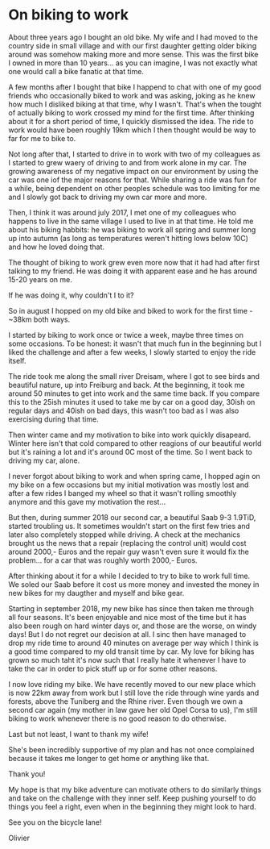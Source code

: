 # On biking to work

About three years ago I bought an old bike. My wife and I had moved to the country side in small village and with our first daughter getting older biking around was somehow making more and more sense. This was the first bike I owned in more than 10 years... as you can imagine, I was not exactly what one would call a bike fanatic at that time.

A few months after I bought that bike I happend to chat with one of my good friends who occasionally biked to work and was asking, joking as he knew how much I disliked biking at that time, why I wasn't. That's when the tought of actually biking to work crossed my mind for the first time. After thinking about it for a short period of time, I quickly dismissed the idea. The ride to work would have been roughly 19km which I then thought would be way to far for me to bike to.

Not long after that, I started to drive in to work with two of my colleagues as I started to grew waery of driving to and from work alone in my car. The growing awareness of my negative impact on our environment by using the car was one iof the major reasons for that. While sharing a ride was fun for a while, being dependent on other peoples schedule was too limiting for me and I slowly got back to driving my own car more and more.

Then, I think it was around july 2017, I met one of my colleagues who happens to live in the same village I used to live in at that time. He told me about his biking habbits: he was biking to work all spring and summer long up into autumn (as long as temperatures weren't hitting lows below 10C) and how he loved doing that.

The thought of biking to work grew even more now that it had had after first talking to my friend. He was doing it with apparent ease and he has around 15-20 years on me.

If he was doing it, why couldn't I to it?

So in august I hopped on my old bike and biked to work for the first time - ~38km both ways.

I started by biking to work once or twice a week, maybe three times on some occasions. To be honest: it wasn't that much fun in the beginning but I liked the challenge and after a few weeks, I slowly started to enjoy the ride itself.

The ride took me along the small river Dreisam, where I got to see birds and beautiful nature, up into Freiburg and back. At the beginning, it took me around 50 minutes to get into work and the same time back. If you compare this to the 25ish minutes it used to take me by car on a good day, 30ish on regular days and 40ish on bad days, this wasn't too bad as I was also exercising during that time.

Then winter came and my motivation to bike into work quickly disapeard. Winter here isn't that cold compared to other reagions of our beautiful world but it's raining a lot and it's around 0C most of the time. So I went back to driving my car, alone.

I never forgot about biking to work and when spring came, I hopped agin on my bike on a few occasions but my initial motivation was mostly lost and after a few rides I banged my wheel so that it wasn't rolling smoothly anymore and this gave my motivation the rest...

But then, during summer 2018 our second car, a beautiful Saab 9-3 1.9TiD, started troubling us. It sometimes wouldn't start on the first few tries and later also completely stopped while driving. A check at the mechanics brought us the news that a repair (replacing the control unit) would cost around 2000,- Euros and the repair guy wasn't even sure it would fix the problem... for a car that was roughly worth 2000,- Euros.

After thinking about it for a while I decided to try to bike to work full time. We soled our Saab before it cost us more money and invested the money in new bikes for my daugther and myself and bike gear.

Starting in september 2018, my new bike has since then taken me through all four seasons. It's been enjoyable and nice most of the time but it has also been rough on hard winter days or, and those are the worse, on windy days! But I do not regret our decision at all. I sinc then have managed to drop my ride time to around 40 minutes on average per way which I think is a good time compared to my old transit time by car. My love for biking has grown so much taht it's now such that I really hate it whenever I have to take the car in order to pick stuff up or for some other reasons.

I now love riding my bike. We have recently moved to our new place which is now 22km away from work but I still love the ride through wine yards and forests, above the Tuniberg and the Rhine river. Even though we own a second car again (my mother in law gave her old Opel Corsa to us), I'm still biking to work whenever there is no good reason to do otherwise.

Last but not least, I want to thank my wife!

She's been incredibly supportive of my plan and has not once complained because it takes me longer to get home or anything like that.

Thank you!

My hope is that my bike adventure can motivate others to do similarly things and take on the challenge with they inner self. Keep pushing yourself to do things you feel a right, even when in the beginning they might look to hard.

See you on the bicycle lane!

Olivier

